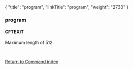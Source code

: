 {
    "title": "program",
    "linkTitle": "program",
    "weight": "2730"
}<span id="program"></span>

### program

<span id="program_CFTEXIT"></span>

#### CFTEXIT

Maximum length of 512.

 

[Return to Command index](../../)
